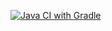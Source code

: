 [![Java CI with Gradle](https://github.com/Zhmaeva/1.2_-API_CI/actions/workflows/gradle.yml/badge.svg)](https://github.com/Zhmaeva/1.2_-API_CI/actions/workflows/gradle.yml)  

